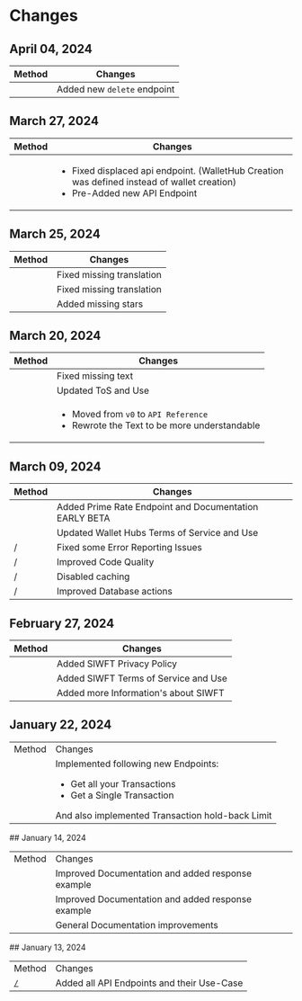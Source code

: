# Changes

## April 04, 2024

| Method                    | Changes                     |
|---------------------------|-----------------------------|
| <a href="Wallets.md"></a> | Added new `delete` endpoint |

## March 27, 2024

| Method                    | Changes                                                                                                                                        |
|---------------------------|------------------------------------------------------------------------------------------------------------------------------------------------|
| <a href="Wallets.md"></a> | <ul><li>Fixed displaced api endpoint. (WalletHub Creation was defined instead of wallet creation)</li><li>Pre-Added new API Endpoint</li></ul> |

## March 25, 2024

| Method                           | Changes                    |
|----------------------------------|----------------------------|
| <a href="tos-a-u.md"></a>        | Fixed missing translation  |
| <a href="API-quickstart.md"></a> | Fixed missing translation  |
| <a href="Privacy-Policy.md"></a> | Added missing stars        |

## March 20, 2024
| Method                           | Changes                                                                                                 |
|----------------------------------|---------------------------------------------------------------------------------------------------------|
| <a href="Privacy-Policy.md"></a> | Fixed missing text                                                                                      |
| <a href="tos-a-u.md"></a>        | Updated ToS and Use                                                                                     |
| <a href="prime-rate.md"></a>     | <ul><li>Moved from `v0` to `API Reference`</li><li>Rewrote the Text to be more understandable</li></ul> |

## March 09, 2024

| Method                         | Changes                                                |
|--------------------------------|--------------------------------------------------------|
| <a href="prime-rate.md"></a>   | Added Prime Rate Endpoint and Documentation EARLY BETA |
| <a href="tos-a-u.md"></a>      | Updated Wallet Hubs Terms of Service and Use           |
| /                              | Fixed some Error Reporting Issues                      |
| /                              | Improved Code Quality                                  |
| /                              | Disabled caching                                       |
| /                              | Improved Database actions                              |


## February 27, 2024

| Method                           | Changes                               |
|----------------------------------|---------------------------------------|
| <a href="Privacy-Policy.md"></a> | Added SIWFT Privacy Policy            |
| <a href="tos-a-u.md"></a>        | Added SIWFT Terms of Service and Use  |
| <a href="api-docs.md"></a>       | Added more Information's about SIWFT  |


## January 22, 2024

<table>
<tr>
<td>Method</td>
<td>Changes</td>
</tr>
<tr>
<td><a href="Transactions.md"></a></td>
<td>Implemented following new Endpoints: <ul><li>Get all your Transactions</li><li>Get a Single Transaction</li></ul>And also implemented Transaction hold-back Limit</td>
</tr>
</table>
<!-- Maintain a changelog or release notes section
to inform users about updates, changes, and new features in different API versions -->
## January 14, 2024
<table>
<tr>
<td>Method</td>
<td>Changes</td>
</tr>
<tr>
<td><a href="WalletHub.md"></a></td>
<td>Improved Documentation and added response example</td>
</tr>
<tr>
<td><a href="Wallets.md"></a></td>
<td>Improved Documentation and added response example</td>
</tr>
<tr>
<td><a href="Transactions.md"></a></td>
<td>General Documentation improvements</td>
</tr>
</table>
## January 13, 2024

<table>
<tr>
<td>Method</td>
<td>Changes</td>
</tr>
<tr>
<td><a href="API-reference.md"><code>/</code></a></td>
<td>Added all API Endpoints and their Use-Case</td>
</tr>
</table>
